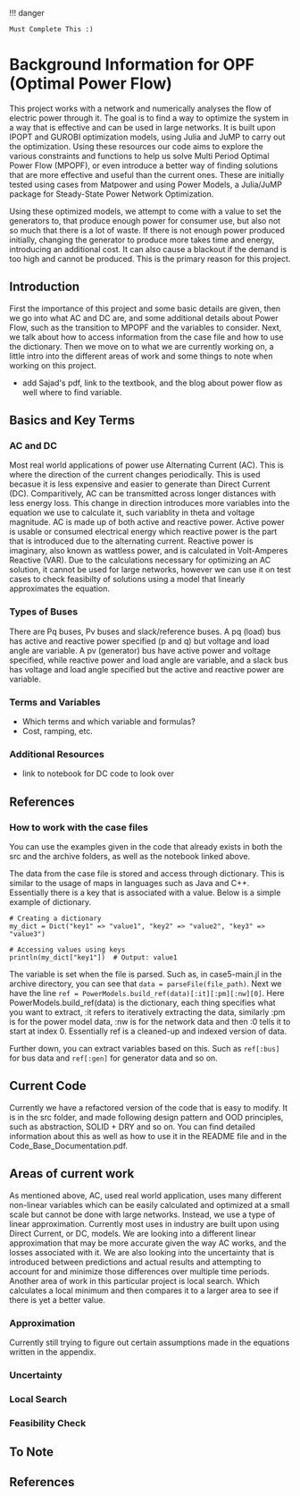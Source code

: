 !!! danger

    Must Complete This :)

# Background Information for OPF (Optimal Power Flow)

This project works with a network and numerically analyses the flow of electric power through it. The goal is to find a way to optimize the system in a way that is effective and can be used in large networks. It is built upon IPOPT and GUROBI optimization models, using Julia and JuMP to carry out the optimization. Using these resources our code aims to explore the various constraints and functions to help us solve Multi Period Optimal Power Flow (MPOPF), or even introduce a better way of finding solutions that are more effective and useful than the current ones. These are initially tested using cases from Matpower and using Power Models, a Julia/JuMP package for Steady-State Power Network Optimization.

Using these optimized models, we attempt to come with a value to set the generators to, that produce enough power for consumer use, but also not so much that there is a lot of waste. If there is not enough power produced initially, changing the generator to produce more takes time and energy, introducing an additional cost. It can also cause a blackout if the demand is too high and cannot be produced. This is the primary reason for this project. 

## Introduction

First the importance of this project and some basic details are given, then we go into what AC and DC are, and some additional details about Power Flow, such as the transition to MPOPF and the variables to consider. Next, we talk about how to access information from the case file and how to use the dictionary. Then we move on to what we are currently working on, a little intro into the different areas of work and some things to note when working on this project. 

- add Sajad's pdf, link to the textbook, and the blog about power flow as well where to find variable.


## Basics and Key Terms

### AC and DC

Most real world applications of power use Alternating Current (AC). This is where the direction of the current changes periodically. This is used becasue it is less expensive and easier to generate than Direct Current (DC). Comparitively, AC can be transmitted across longer distances with less energy loss. This change in direction introduces more variables into the equation we use to calculate it, such variablity in theta and voltage magnitude. AC is made up of both active and reactive power. Active power is usable or consumed electrical energy which reactive power is the part that is introduced due to the alternating current. Reactive power is imaginary, also known as wattless power, and is calculated in Volt-Amperes Reactive (VAR). Due to the calculations necessary for optimizing an AC solution, it cannot be used for large networks, however we can use it on test cases to check feasibilty of solutions using a model that linearly approximates the equation.

### Types of Buses

There are Pq buses, Pv buses and slack/reference buses. A pq (load) bus has active and reactive power specified (p and q) but voltage and load angle are variable. A pv (generator) bus have active power and voltage specified, while reactive power and load angle are variable, and a slack bus has voltage and load angle specified but the active and reactive power are variable.

### Terms and Variables

- Which terms and which variable and formulas?
- Cost, ramping, etc.

### Additional Resources 

- link to notebook for DC code to look over

## References 

### How to work with the case files

You can use the examples given in the code that already exists in both the src and the archive folders, as well as the notebook linked above. 

The data from the case file is stored and access through dictionary. This is similar to the usage of maps in languages such as Java and C++. Essentially there is a key that is associated with a value. Below is a simple example of dictionary.

```
# Creating a dictionary
my_dict = Dict("key1" => "value1", "key2" => "value2", "key3" => "value3")

# Accessing values using keys
println(my_dict["key1"])  # Output: value1

```

The variable is set when the file is parsed. Such as, in case5-main.jl in the archive directory, you can see that ` data = parseFile(file_path) `. Next we have the line `ref = PowerModels.build_ref(data)[:it][:pm][:nw][0]`. Here PowerModels.build_ref(data) is the dictionary, each thing specifies what you want to extract, :it refers to iteratively extracting the data, similarly :pm is for the power model data, :nw is for the network data and then :0 tells it to start at index 0. Essentially ref is a cleaned-up and indexed version of data.

Further down, you can extract variables based on this. Such as `ref[:bus]` for bus data and `ref[:gen]` for generator data and so on.

## Current Code

Currently we have a refactored version of the code that is easy to modify. It is in the src folder, and made following design pattern and OOD principles, such as abstraction, SOLID + DRY and so on. You can find detailed information about this as well as how to use it in the README file and in the Code_Base_Documentation.pdf.

## Areas of current work

As mentioned above, AC, used real world application, uses many different non-linear variables which can be easily calculated and optimized at a small scale but cannot be done with large networks. Instead, we use a type of linear approximation. Currently most uses in industry are built upon using Direct Current, or DC, models. We are looking into a different linear approximation that may be more accurate given the way AC works, and the losses associated with it. We are also looking into the uncertainty that is introduced between predictions and actual results and attempting to account for and minimize those differences over multiple time periods. Another area of work in this particular project is local search. Which calculates a local minimum and then compares it to a larger area to see if there is yet a better value. 

### Approximation

Currently still trying to figure out certain assumptions made in the equations written in the appendix.

### Uncertainty

### Local Search

### Feasibility Check

## To Note

## References